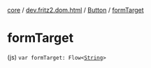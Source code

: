 [core](../../index.md) / [dev.fritz2.dom.html](../index.md) / [Button](index.md) / [formTarget](./form-target.md)

# formTarget

(js) `var formTarget: Flow<`[`String`](https://kotlinlang.org/api/latest/jvm/stdlib/kotlin/-string/index.html)`>`